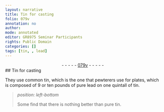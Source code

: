 ```yaml
---
layout: narrative
title: Tin for casting
folio: 079v
annotation: no
author:
mode: annotated
editor: GR8975 Seminar Participants
rights: Public Domain
categories: []
tags: [tin, , lead]
---
```


 <div class="folio" align="center">- - - - - <a href="http://gallica.bnf.fr/ark:/12148/btv1b10500001g/f164.image" target="_blank">079v</a> - - - - - </div> 
## <span class="material">Tin</span> for casting

 
They use common <span class="material">tin</span>, which is the one that <span class="profession">pewterers</span> use for plates, which is composed of 9 or ten pounds of pure <span class="material">lead</span> on one quintall of <span class="material">tin</span>.
 
> *position: left-bottom*
> 
>  Some find that there is nothing better than pure <span class="material">tin</span>. 
 